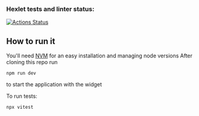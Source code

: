 ### Hexlet tests and linter status:
[![Actions Status](https://github.com/flater1c/qa-auto-engineer-javascript-project-89/actions/workflows/hexlet-check.yml/badge.svg)](https://github.com/flater1c/qa-auto-engineer-javascript-project-89/actions)
## How to run it
You'll need [NVM](https://github.com/nvm-sh/nvm) for an easy installation and managing node versions
After cloning this repo run
```shell
npm run dev
```
to start the application with the widget

To run tests:
```shell
npx vitest
```